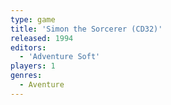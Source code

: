```yaml
---
type: game
title: 'Simon the Sorcerer (CD32)'
released: 1994
editors: 
  - 'Adventure Soft'
players: 1
genres:
  - Aventure
---
```

